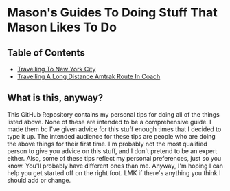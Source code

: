 # Mason's Guides To Doing Stuff That Mason Likes To Do

## Table of Contents

* [Travelling To New York City](nyc/README.md)
* [Travelling A Long Distance Amtrak Route In Coach](amtrak/README.md)

## What is this, anyway?

This GitHub Repository contains my personal tips for doing all of the things listed above. None of these are intended
to be a comprehensive guide. I made them bc I've given advice for this stuff enough times that I decided to type it up. 
The intended audience for these tips are people who are doing the above things for their first time. I'm probably not 
the most qualified person to give you advice on this stuff, and I don't pretend to be an expert either. Also, some of 
these tips reflect my personal preferences, just so you know. You'll probably have different ones than me. Anyway, I'm 
hoping I can help you get started off on the right foot. LMK if there's anything you think I should add or change.
